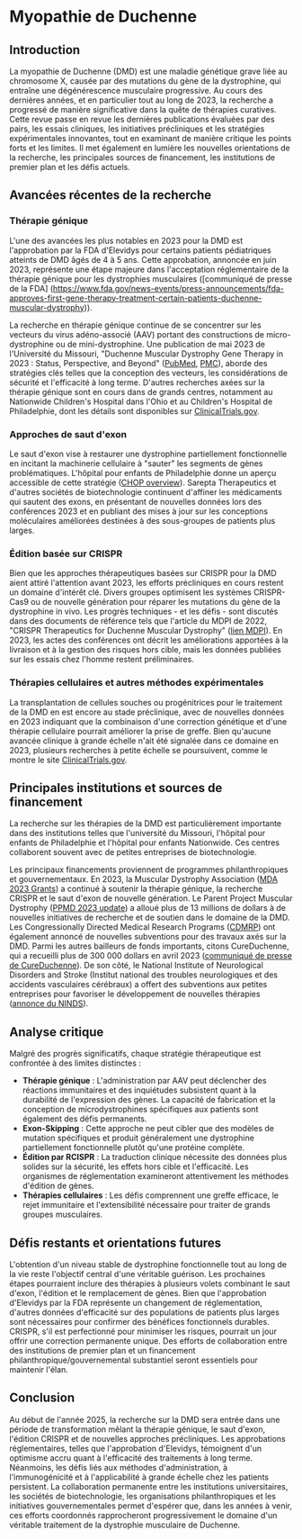 # Myopathie de Duchenne

## Introduction
La myopathie de Duchenne (DMD) est une maladie génétique grave liée au chromosome X, causée par des mutations du gène de la dystrophine, qui entraîne une dégénérescence musculaire progressive. Au cours des dernières années, et en particulier tout au long de 2023, la recherche a progressé de manière significative dans la quête de thérapies curatives. Cette revue passe en revue les dernières publications évaluées par des pairs, les essais cliniques, les initiatives précliniques et les stratégies expérimentales innovantes, tout en examinant de manière critique les points forts et les limites. Il met également en lumière les nouvelles orientations de la recherche, les principales sources de financement, les institutions de premier plan et les défis actuels.

## Avancées récentes de la recherche

### Thérapie génique
L'une des avancées les plus notables en 2023 pour la DMD est l'approbation par la FDA d'Elevidys pour certains patients pédiatriques atteints de DMD âgés de 4 à 5 ans. Cette approbation, annoncée en juin 2023, représente une étape majeure dans l'acceptation réglementaire de la thérapie génique pour les dystrophies musculaires ([communiqué de presse de la FDA] (https://www.fda.gov/news-events/press-announcements/fda-approves-first-gene-therapy-treatment-certain-patients-duchenne-muscular-dystrophy)).

La recherche en thérapie génique continue de se concentrer sur les vecteurs du virus adéno-associé (AAV) portant des constructions de micro-dystrophine ou de mini-dystrophine. Une publication de mai 2023 de l'Université du Missouri, "Duchenne Muscular Dystrophy Gene Therapy in 2023 : Status, Perspective, and Beyond" ([PubMed](https://pubmed.ncbi.nlm.nih.gov/37219994/), [PMC](https://pmc.ncbi.nlm.nih.gov/articles/PMC10325806/)), aborde des stratégies clés telles que la conception des vecteurs, les considérations de sécurité et l'efficacité à long terme. D'autres recherches axées sur la thérapie génique sont en cours dans de grands centres, notamment au Nationwide Children's Hospital dans l'Ohio et au Children's Hospital de Philadelphie, dont les détails sont disponibles sur [ClinicalTrials.gov](https://clinicaltrials.gov/ct2/results?cond=Duchenne+Muscular+Dystrophy).

### Approches de saut d'exon
Le saut d'exon vise à restaurer une dystrophine partiellement fonctionnelle en incitant la machinerie cellulaire à "sauter" les segments de gènes problématiques. L'hôpital pour enfants de Philadelphie donne un aperçu accessible de cette stratégie ([CHOP overview](https://www.chop.edu/gene-therapy-duchenne-muscular-dystrophy)). Sarepta Therapeutics et d'autres sociétés de biotechnologie continuent d'affiner les médicaments qui sautent des exons, en présentant de nouvelles données lors des conférences 2023 et en publiant des mises à jour sur les conceptions moléculaires améliorées destinées à des sous-groupes de patients plus larges.

### Édition basée sur CRISPR
Bien que les approches thérapeutiques basées sur CRISPR pour la DMD aient attiré l'attention avant 2023, les efforts précliniques en cours restent un domaine d'intérêt clé. Divers groupes optimisent les systèmes CRISPR-Cas9 ou de nouvelle génération pour réparer les mutations du gène de la dystrophine in vivo. Les progrès techniques - et les défis - sont discutés dans des documents de référence tels que l'article du MDPI de 2022, "CRISPR Therapeutics for Duchenne Muscular Dystrophy" ([lien MDPI](https://www.mdpi.com/1422-0067/23/3/1832)). En 2023, les actes des conférences ont décrit les améliorations apportées à la livraison et à la gestion des risques hors cible, mais les données publiées sur les essais chez l'homme restent préliminaires.

### Thérapies cellulaires et autres méthodes expérimentales
La transplantation de cellules souches ou progénitrices pour le traitement de la DMD en est encore au stade préclinique, avec de nouvelles données en 2023 indiquant que la combinaison d'une correction génétique et d'une thérapie cellulaire pourrait améliorer la prise de greffe. Bien qu'aucune avancée clinique à grande échelle n'ait été signalée dans ce domaine en 2023, plusieurs recherches à petite échelle se poursuivent, comme le montre le site [ClinicalTrials.gov](https://clinicaltrials.gov/ct2/results?cond=Duchenne+Muscular+Dystrophy).

## Principales institutions et sources de financement
La recherche sur les thérapies de la DMD est particulièrement importante dans des institutions telles que l'université du Missouri, l'hôpital pour enfants de Philadelphie et l'hôpital pour enfants Nationwide. Ces centres collaborent souvent avec de petites entreprises de biotechnologie.

Les principaux financements proviennent de programmes philanthropiques et gouvernementaux. En 2023, la Muscular Dystrophy Association ([MDA 2023 Grants](https://www.mda.org/science/grants-at-a-glance/2023)) a continué à soutenir la thérapie génique, la recherche CRISPR et le saut d'exon de nouvelle génération. Le Parent Project Muscular Dystrophy ([PPMD 2023 update](https://www.parentprojectmd.org/spring-program-update-2023/)) a alloué plus de 13 millions de dollars à de nouvelles initiatives de recherche et de soutien dans le domaine de la DMD. Les Congressionally Directed Medical Research Programs ([CDMRP](https://cdmrp.health.mil/pubs/press/2023/23dmdrppreann)) ont également annoncé de nouvelles subventions pour des travaux axés sur la DMD. Parmi les autres bailleurs de fonds importants, citons CureDuchenne, qui a recueilli plus de 300 000 dollars en avril 2023 ([communiqué de presse de CureDuchenne](https://cureduchenne.org/press-release/14th-annual-champions-to-cureduchenne-raises-329000-to-fund-duchenne-muscular-dystrophy-research/)). De son côté, le National Institute of Neurological Disorders and Stroke (Institut national des troubles neurologiques et des accidents vasculaires cérébraux) a offert des subventions aux petites entreprises pour favoriser le développement de nouvelles thérapies ([annonce du NINDS](https://www.ninds.nih.gov/news-events/news/highlights-announcements/ninds-small-business-funding-leads-new-therapy-duchenne-muscular-dystrophy)).

## Analyse critique
Malgré des progrès significatifs, chaque stratégie thérapeutique est confrontée à des limites distinctes :
- **Thérapie génique** : L'administration par AAV peut déclencher des réactions immunitaires et des inquiétudes subsistent quant à la durabilité de l'expression des gènes. La capacité de fabrication et la conception de microdystrophines spécifiques aux patients sont également des défis permanents.
- **Exon-Skipping** : Cette approche ne peut cibler que des modèles de mutation spécifiques et produit généralement une dystrophine partiellement fonctionnelle plutôt qu'une protéine complète.
- **Édition par RCISPR** : La traduction clinique nécessite des données plus solides sur la sécurité, les effets hors cible et l'efficacité. Les organismes de réglementation examineront attentivement les méthodes d'édition de gènes.
- **Thérapies cellulaires** : Les défis comprennent une greffe efficace, le rejet immunitaire et l'extensibilité nécessaire pour traiter de grands groupes musculaires.

## Défis restants et orientations futures
L'obtention d'un niveau stable de dystrophine fonctionnelle tout au long de la vie reste l'objectif central d'une véritable guérison. Les prochaines étapes pourraient inclure des thérapies à plusieurs volets combinant le saut d'exon, l'édition et le remplacement de gènes. Bien que l'approbation d'Elevidys par la FDA représente un changement de réglementation, d'autres données d'efficacité sur des populations de patients plus larges sont nécessaires pour confirmer des bénéfices fonctionnels durables. CRISPR, s'il est perfectionné pour minimiser les risques, pourrait un jour offrir une correction permanente unique. Des efforts de collaboration entre des institutions de premier plan et un financement philanthropique/gouvernemental substantiel seront essentiels pour maintenir l'élan.

## Conclusion
Au début de l'année 2025, la recherche sur la DMD sera entrée dans une période de transformation mêlant la thérapie génique, le saut d'exon, l'édition CRISPR et de nouvelles approches précliniques. Les approbations réglementaires, telles que l'approbation d'Elevidys, témoignent d'un optimisme accru quant à l'efficacité des traitements à long terme. Néanmoins, les défis liés aux méthodes d'administration, à l'immunogénicité et à l'applicabilité à grande échelle chez les patients persistent. La collaboration permanente entre les institutions universitaires, les sociétés de biotechnologie, les organisations philanthropiques et les initiatives gouvernementales permet d'espérer que, dans les années à venir, ces efforts coordonnés rapprocheront progressivement le domaine d'un véritable traitement de la dystrophie musculaire de Duchenne.
